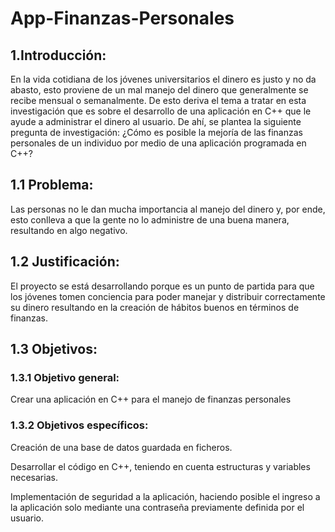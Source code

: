 # App-Finanzas-Personales

## 1.Introducción:  

En la vida cotidiana de los jóvenes universitarios el dinero es justo y no da abasto, esto proviene de un mal manejo del dinero que generalmente se recibe mensual o semanalmente. De esto deriva el tema a tratar en esta investigación que es sobre el desarrollo de una aplicación en C++ que le ayude a administrar el dinero al usuario. De ahí, se plantea la siguiente pregunta de investigación: ¿Cómo es posible la mejoría de las finanzas personales de un individuo por medio de una aplicación programada en C++? 

## 1.1 Problema:  

Las personas no le dan mucha importancia al manejo del dinero y, por ende, esto conlleva a que la gente no lo administre de una buena manera, resultando en algo negativo. 

## 1.2 Justificación: 

El proyecto se está desarrollando porque es un punto de partida para que los jóvenes tomen conciencia para poder manejar y distribuir correctamente su dinero resultando en la creación de hábitos buenos en términos de finanzas. 

## 1.3 Objetivos: 

### 1.3.1 Objetivo general: 

Crear una aplicación en C++ para el manejo de finanzas personales 

### 1.3.2 Objetivos específicos: 

Creación de una base de datos guardada en ficheros. 

Desarrollar el código en C++, teniendo en cuenta estructuras y variables necesarias. 

Implementación de seguridad a la aplicación, haciendo posible el ingreso a la aplicación solo mediante una contraseña previamente definida por el usuario. 

